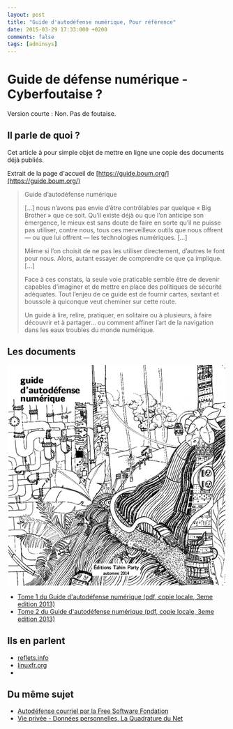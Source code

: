 ```yaml
---
layout: post
title: "Guide d'autodéfense numérique, Pour référence"
date: 2015-03-29 17:33:000 +0200
comments: false
tags: [adminsys]
---
```


# Guide de défense numérique - Cyberfoutaise ?

Version courte : Non. Pas de foutaise.

## Il parle de quoi ?

Cet article à pour simple objet de mettre en ligne une copie des documents déjà publiés.

Extrait de la page d'accueil de [https://guide.boum.org/](https://guide.boum.org/)

>
> Guide d’autodéfense numérique
>
> […] nous n’avons pas envie d’être contrôlables par quelque « Big Brother » que ce soit.
> Qu’il existe déjà ou que l’on anticipe son émergence, le mieux est sans doute de faire en sorte qu’il ne puisse pas utiliser, contre nous, tous ces merveilleux outils que nous offrent — ou que lui offrent — les technologies numériques. […]
> 
> Même si l’on choisit de ne pas les utiliser directement, d’autres le font pour nous. Alors, autant essayer de comprendre ce que ça implique. […]
> 
> Face à ces constats, la seule voie praticable semble être de devenir capables d’imaginer et de mettre en place des politiques de sécurité adéquates.
> Tout l’enjeu de ce guide est de fournir cartes, sextant et boussole à quiconque veut cheminer sur cette route.
> 
> Un guide à lire, relire, pratiquer, en solitaire ou à plusieurs, à faire découvrir et à partager… ou comment affiner l’art de la navigation dans les eaux troubles du monde numérique.

## Les documents

![couverture du guide](/assets/files/2015/03/guide-couverture.png)

* [Tome 1 du Guide d'autodéfense numérique (pdf, copie locale, 3eme edition 2013)](/assets/files/2015/03/guide-tome1-a4-20140828.pdf)
* [Tome 2 du Guide d'autodéfense numérique (pdf, copie locale, 3eme edition 2013)](/assets/files/2015/03/guide-tome2-a4-20140828.pdf)

## Ils en parlent

* [reflets.info](http://reflets.info/un-guide-dautodefense-numerique-indispensable/)
* [linuxfr.org](http://linuxfr.org/news/parution-du-second-tome-du-guide-d-autodefense-numerique)
* []()

## Du même sujet

* [Autodéfense courriel par la Free Software Fondation](https://emailselfdefense.fsf.org/fr/)
* [Vie privée - Données personnelles, La Quadrature du Net](https://laquadrature.net/fr/vie_privee/)
